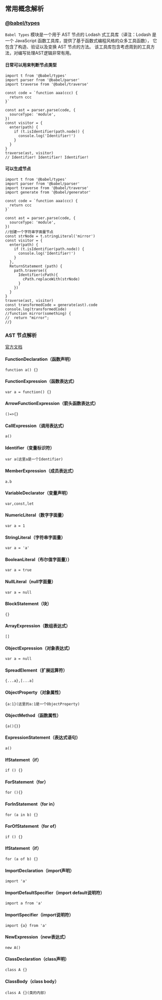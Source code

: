 ## 常用概念解析

### [@babel/types](https://babeljs.io/docs/en/babel-types)
`Babel Types` 模块是一个用于 AST 节点的 Lodash 式工具库（译注：Lodash 是一个 JavaScript 函数工具库，提供了基于函数式编程风格的众多工具函数）， 它包含了构造、验证以及变换 AST 节点的方法。 该工具库包含考虑周到的工具方法，对编写处理AST逻辑非常有用。

#### 日常可以用来判断节点类型
```
import t from '@babel/types'
import parser from '@babel/parser'
import traverse from '@babel/traverse'

const code = `function aaa(ccc) {
  return ccc
}`

const ast = parser.parse(code, {
  sourceType: 'module',
})
const visitor = {
  enter(path) {
    if (t.isIdentifier(path.node)) {
      console.log('Identifier!')
    }
  }
}
traverse(ast, visitor)
// Identifier! Identifier! Identifier!

```
#### 可以生成节点
```
import t from '@babel/types'
import parser from '@babel/parser'
import traverse from '@babel/traverse'
import generate from '@babel/generator'

const code = `function aaa(ccc) {
  return ccc
}`

const ast = parser.parse(code, {
  sourceType: 'module',
})
//创建一个字符串字面量节点
const strNode = t.stringLiteral('mirror')
const visitor = {
  enter(path) {
    if (t.isIdentifier(path.node)) {
      console.log('Identifier!')
    }
  },
  ReturnStatement (path) {
    path.traverse({
      Identifier(cPath){
        cPath.replaceWith(strNode)
      }
    })
  }
}
traverse(ast, visitor)
const transformedCode = generate(ast).code
console.log(transformedCode)
//function mirror(something) {
//  return "mirror";
//}
```

### AST 节点解析
[官方文档](https://babeljs.io/docs/en/babel-types)
#### FunctionDeclaration（函数声明）
```
function a() {}
```
#### FunctionExpression（函数表达式）
```
var a = function() {}
```
#### ArrowFunctionExpression（箭头函数表达式）
```
()=>{}
```
#### CallExpression（调用表达式）
```
a()
```
#### Identifier（变量标识符）
```
var a(这里a是一个Identifier)
```
#### MemberExpression（成员表达式）
```
a.b
```
#### VariableDeclarator（变量声明）
```
var,const,let
```
#### NumericLiteral（数字字面量）
```
var a = 1
```

#### StringLiteral（字符串字面量）
```
var a = 'a'
```
#### BooleanLiteral（布尔值字面量））
```
var a = true
```
#### NullLiteral（null字面量）
```
var a = null
```

#### BlockStatement（块）
```
{}
```
#### ArrayExpression（数组表达式）
```
[]
```
#### ObjectExpression（对象表达式）
```
var a = null
```
#### SpreadElement（扩展运算符）
```
{...a},[...a]
```
#### ObjectProperty（对象属性）
```
{a:1}(这里的a:1是一个ObjectProperty)
```

#### ObjectMethod（函数属性）
```
{a(){}}
```
#### ExpressionStatement（表达式语句）
```
a()
```
#### IfStatement（if）
```
if () {}
```
#### ForStatement（for）
```
for (){}
```
#### ForInStatement（for in）
```
for (a in b) {}
```
#### ForOfStatement（for of）
```
if () {}
```
#### IfStatement（if）
```
for (a of b) {}
```
#### ImportDeclaration（import声明）
```
import 'a'
```
#### ImportDefaultSpecifier（import default说明符）
```
import a from 'a'
```
#### ImportSpecifier（import说明符）
```
import {a} from 'a'
```
#### NewExpression（new表达式）
```
new A()
```
#### ClassDeclaration（class声明）
```
class A {}
```
#### ClassBody（class body）
```
class A {}(类的内部)
```